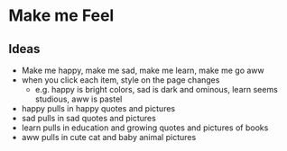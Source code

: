 # Make me Feel

## Ideas

* Make me happy, make me sad, make me learn, make me go aww
* when you click each item, style on the page changes
  * e.g. happy is bright colors, sad is dark and ominous, learn seems studious, aww is pastel
* happy pulls in happy quotes and pictures
* sad pulls in sad quotes and pictures
* learn pulls in education and growing quotes and pictures of books
* aww pulls in cute cat and baby animal pictures
